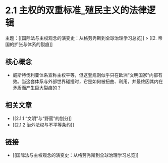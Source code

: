 # 2.1 主权的双重标准_殖民主义的法律逻辑

主题：[[国际法与主权观念的演变史：从格劳秀斯到全球治理学习总览]] > [[2. 帝国的扩张与体系的裂痕]]

## 核心概念

- 威斯特伐利亚体系宣称主权平等，但这套规则似乎只在欧洲“文明国家”内部有效。当这套体系与外部世界碰撞时，它是如何被扭曲、利用，并最终因其内在矛盾而产生巨大裂痕的？

## 相关文章

- [[2.1.1 “文明”与“野蛮”的划分]]
- [[2.1.2 治外法权与不平等条约]]

## 链接

- [[国际法与主权观念的演变史：从格劳秀斯到全球治理学习总览]]
